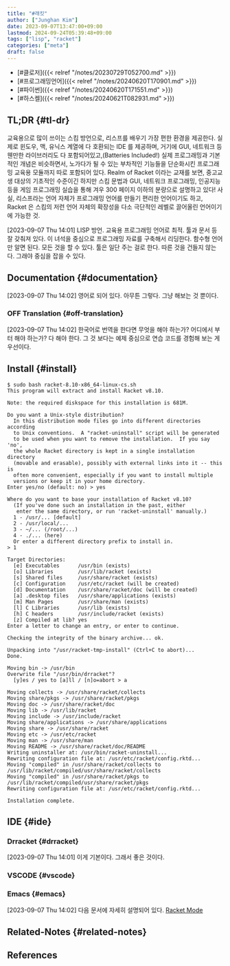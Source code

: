 ```yaml
---
title: "#래킷"
author: ["Junghan Kim"]
date: 2023-09-07T13:47:00+09:00
lastmod: 2024-09-24T05:39:48+09:00
tags: ["lisp", "racket"]
categories: ["meta"]
draft: false
---
```


-   [#클로저]({{< relref "/notes/20230729T052700.md" >}})
-   [#프로그래밍언어]({{< relref "/notes/20240620T170901.md" >}})
-   [#파이썬]({{< relref "/notes/20240620T171551.md" >}})
-   [#하스켈]({{< relref "/notes/20240621T082931.md" >}})


## TL;DR {#tl-dr}

교육용으로 많이 쓰이는 스킴 방언으로, 리스프를 배우기 가장 편한 환경을 제공한다. 실제로 윈도우, 맥, 유닉스 계열에 다 호환되는 IDE 를 제공하며, 거기에 GUI, 네트워크 등 웬만한 라이브러리도 다 포함되어있고,(Batteries Included!) 실제 프로그래밍과 기본적인 개념은 비슷하면서, 노가다가 될 수 있는 부차적인 기능들을 단순화시킨 프로그래밍 교육용 모듈까지 따로 포함되어 있다. Realm of Racket 이라는 교재를 보면, 중고교생 대상의 기초적인 수준이긴 하지만 스킴 문법과 GUI, 네트워크 프로그래밍, 인공지능 등을 게임 프로그래밍 실습을 통해 겨우 300 페이지 이하의 분량으로 설명하고 있다! 사실, 리스프라는 언어 자체가 프로그래밍 언어를 만들기 편리한 언어이기도 하고, Racket 은 스킴의 저런 언어 자체의 확장성을 다소 극단적인 레벨로 끌어올린 언어이기에 가능한 것.

<span class="timestamp-wrapper"><span class="timestamp">[2023-09-07 Thu 14:01] </span></span> LISP 방언. 교육용 프로그래밍 언어로 최적. 툴과 문서 등 잘 갖춰져 있다. 이 녀석을 중심으로 프로그래밍 자료를 구축해서 리딩한다. 함수형 언어만 알면 된다. 모든 것을 할 수 있다. 툴은 일단 주는 걸로 한다. 따른 것을 건들지 않는다. 그래야 중심을 잡을 수 있다.


## Documentation {#documentation}

<span class="timestamp-wrapper"><span class="timestamp">[2023-09-07 Thu 14:02]</span></span> 영어로 되어 있다. 아무튼 그렇다. 그냥 해보는 것 뿐이다.


### OFF Translation {#off-translation}

<span class="timestamp-wrapper"><span class="timestamp">[2023-09-07 Thu 14:02] </span></span> 한국어로 번역을 한다면 무엇을 해야 하는가? 어디에서 부터 해야 하는가? 다 해야 한다. 그 것 보다는 예제 중심으로 연습 코드를 경험해 보는 게 우선이다.


## Install {#install}



```text
$ sudo bash racket-8.10-x86_64-linux-cs.sh
This program will extract and install Racket v8.10.

Note: the required diskspace for this installation is 681M.

Do you want a Unix-style distribution?
  In this distribution mode files go into different directories according
  to Unix conventions.  A "racket-uninstall" script will be generated
  to be used when you want to remove the installation.  If you say 'no',
  the whole Racket directory is kept in a single installation directory
  (movable and erasable), possibly with external links into it -- this is
  often more convenient, especially if you want to install multiple
  versions or keep it in your home directory.
Enter yes/no (default: no) > yes

Where do you want to base your installation of Racket v8.10?
  (If you've done such an installation in the past, either
   enter the same directory, or run 'racket-uninstall' manually.)
  1 - /usr/... [default]
  2 - /usr/local/...
  3 - ~/... (/root/...)
  4 - ./... (here)
  Or enter a different directory prefix to install in.
> 1

Target Directories:
  [e] Executables      /usr/bin (exists)
  [o] Libraries        /usr/lib/racket (exists)
  [s] Shared files     /usr/share/racket (exists)
  [c] Configuration    /usr/etc/racket (will be created)
  [d] Documentation    /usr/share/racket/doc (will be created)
  [a] .desktop files   /usr/share/applications (exists)
  [m] Man Pages        /usr/share/man (exists)
  [l] C Libraries      /usr/lib (exists)
  [h] C headers        /usr/include/racket (exists)
  [z] Compiled at lib? yes
Enter a letter to change an entry, or enter to continue.

Checking the integrity of the binary archive... ok.

Unpacking into "/usr/racket-tmp-install" (Ctrl+C to abort)...
Done.

Moving bin -> /usr/bin
Overwrite file "/usr/bin/drracket"?
  [y]es / yes to [a]ll / [n]o=abort > a

Moving collects -> /usr/share/racket/collects
Moving share/pkgs -> /usr/share/racket/pkgs
Moving doc -> /usr/share/racket/doc
Moving lib -> /usr/lib/racket
Moving include -> /usr/include/racket
Moving share/applications -> /usr/share/applications
Moving share -> /usr/share/racket
Moving etc -> /usr/etc/racket
Moving man -> /usr/share/man
Moving README -> /usr/share/racket/doc/README
Writing uninstaller at: /usr/bin/racket-uninstall...
Rewriting configuration file at: /usr/etc/racket/config.rktd...
Moving "compiled" in /usr/share/racket/collects to /usr/lib/racket/compiled/usr/share/racket/collects
Moving "compiled" in /usr/share/racket/pkgs to /usr/lib/racket/compiled/usr/share/racket/pkgs
Rewriting configuration file at: /usr/etc/racket/config.rktd...

Installation complete.

```


## IDE {#ide}




### Drracket {#drracket}

<span class="timestamp-wrapper"><span class="timestamp">[2023-09-07 Thu 14:01]</span></span> 이게 기본이다. 그래서 좋은 것이다.


### VSCODE {#vscode}


### Emacs {#emacs}

<span class="timestamp-wrapper"><span class="timestamp">[2023-09-07 Thu 14:02]</span></span> 다음 문서에 자세히 설명되어 있다. [Racket Mode](https://racket-mode.com/#Introduction)


## Related-Notes {#related-notes}

## References

<style>.csl-entry{text-indent: -1.5em; margin-left: 1.5em;}</style><div class="csl-bib-body">
</div>
